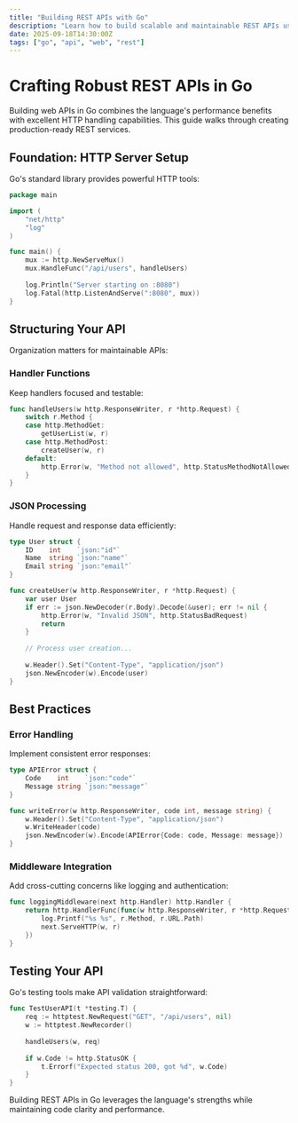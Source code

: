 ```yaml
---
title: "Building REST APIs with Go"
description: "Learn how to build scalable and maintainable REST APIs using Go"
date: 2025-09-18T14:30:00Z
tags: ["go", "api", "web", "rest"]
---
```


# Crafting Robust REST APIs in Go

Building web APIs in Go combines the language's performance benefits with excellent HTTP handling capabilities. This guide walks through creating production-ready REST services.

## Foundation: HTTP Server Setup

Go's standard library provides powerful HTTP tools:

```go
package main

import (
    "net/http"
    "log"
)

func main() {
    mux := http.NewServeMux()
    mux.HandleFunc("/api/users", handleUsers)
    
    log.Println("Server starting on :8080")
    log.Fatal(http.ListenAndServe(":8080", mux))
}
```

## Structuring Your API

Organization matters for maintainable APIs:

### Handler Functions

Keep handlers focused and testable:

```go
func handleUsers(w http.ResponseWriter, r *http.Request) {
    switch r.Method {
    case http.MethodGet:
        getUserList(w, r)
    case http.MethodPost:
        createUser(w, r)
    default:
        http.Error(w, "Method not allowed", http.StatusMethodNotAllowed)
    }
}
```

### JSON Processing

Handle request and response data efficiently:

```go
type User struct {
    ID    int    `json:"id"`
    Name  string `json:"name"`
    Email string `json:"email"`
}

func createUser(w http.ResponseWriter, r *http.Request) {
    var user User
    if err := json.NewDecoder(r.Body).Decode(&user); err != nil {
        http.Error(w, "Invalid JSON", http.StatusBadRequest)
        return
    }
    
    // Process user creation...
    
    w.Header().Set("Content-Type", "application/json")
    json.NewEncoder(w).Encode(user)
}
```

## Best Practices

### Error Handling

Implement consistent error responses:

```go
type APIError struct {
    Code    int    `json:"code"`
    Message string `json:"message"`
}

func writeError(w http.ResponseWriter, code int, message string) {
    w.Header().Set("Content-Type", "application/json")
    w.WriteHeader(code)
    json.NewEncoder(w).Encode(APIError{Code: code, Message: message})
}
```

### Middleware Integration

Add cross-cutting concerns like logging and authentication:

```go
func loggingMiddleware(next http.Handler) http.Handler {
    return http.HandlerFunc(func(w http.ResponseWriter, r *http.Request) {
        log.Printf("%s %s", r.Method, r.URL.Path)
        next.ServeHTTP(w, r)
    })
}
```

## Testing Your API

Go's testing tools make API validation straightforward:

```go
func TestUserAPI(t *testing.T) {
    req := httptest.NewRequest("GET", "/api/users", nil)
    w := httptest.NewRecorder()
    
    handleUsers(w, req)
    
    if w.Code != http.StatusOK {
        t.Errorf("Expected status 200, got %d", w.Code)
    }
}
```

Building REST APIs in Go leverages the language's strengths while maintaining code clarity and performance.